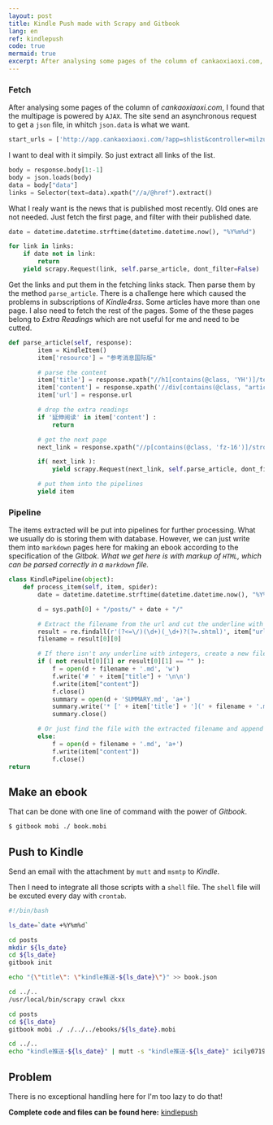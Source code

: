 ```yaml
---
layout: post
title: Kindle Push made with Scrapy and Gitbook
lang: en
ref: kindlepush
code: true
mermaid: true
excerpt: After analysing some pages of the column of cankaoxiaoxi.com, I found that the multipage is powered by AJAX. The site send an asynchronous request to get a json file, in whitch json.data is what we want.
---
```


### Fetch

After analysing some pages of the column of *cankaoxiaoxi.com*, I found that the multipage is powered by `AJAX`. The site send an asynchronous request to get a `json` file, in whitch `json.data` is what we want.

```python
start_urls = ['http://app.cankaoxiaoxi.com/?app=shlist&controller=milzuixin&action=world&page=1&pagesize=20']
```

I want to deal with it simpily. So just extract all links of the list.

```python
body = response.body[1:-1]
body = json.loads(body)
data = body["data"]
links = Selector(text=data).xpath("//a/@href").extract()
```

What I realy want is the news that is published most recently. Old ones are not needed. Just fetch the first page, and filter with their published date.

```python
date = datetime.datetime.strftime(datetime.datetime.now(), "%Y%m%d")

for link in links:
    if date not in link:
        return
    yield scrapy.Request(link, self.parse_article, dont_filter=False)
```

Get the links and put them in the fetching links stack. Then parse them by the  method `parse_article`. There is a challenge here which caused the problems in subscriptions of *Kindle4rss*. Some articles have more than one page. I also need to fetch the rest of the pages. Some of the these pages belong to *Extra Readings* which are not useful for me and need to be cutted.

```python
def parse_article(self, response):
        item = KindleItem()
        item['resource'] = "参考消息国际版"

        # parse the content
        item['title'] = response.xpath("//h1[contains(@class, 'YH')]/text()").extract_first()
        item['content'] = response.xpath('//div[contains(@class, "article-content")]').extract_first()
        item['url'] = response.url

        # drop the extra readings
        if '延伸阅读' in item['content'] :
            return

        # get the next page
        next_link = response.xpath("//p[contains(@class, 'fz-16')]/strong/a/@href").extract_first()

        if( next_link ):
            yield scrapy.Request(next_link, self.parse_article, dont_filter=False)

        # put them into the pipelines
        yield item
```

### Pipeline

The items extracted will be put into pipelines for further processing. What we usually do is storing them with database. However, we can just write them into `markdown` pages here for making an ebook according to the specification of the *Gitbok*. *What we get here is with markup of `HTML`, which can be parsed correctly in a `markdown` file.*

```python
class KindlePipeline(object):
    def process_item(self, item, spider):
        date = datetime.datetime.strftime(datetime.datetime.now(), "%Y%m%d")

        d = sys.path[0] + "/posts/" + date + "/"

        # Extract the filename from the url and cut the underline with integers in format '_1'. That will be the criteria of whether two pages belongs to one article.
        result = re.findall(r'(?<=\/)(\d+)(_\d+)?(?=.shtml)', item["url"])
        filename = result[0][0]

        # If there isn't any underline with integers, create a new file and write the contents into the file. The title and filename also need to be written into the file SUMMARY.md.
        if ( not result[0][1] or result[0][1] == "" ):
            f = open(d + filename + '.md', 'w')
            f.write('# ' + item["title"] + '\n\n')
            f.write(item["content"])
            f.close()
            summary = open(d + 'SUMMARY.md', 'a+')
            summary.write('* [' + item['title'] + '](' + filename + '.md)\n')
            summary.close()

        # Or just find the file with the extracted filename and append the contents.
        else:
            f = open(d + filename + '.md', 'a+')
            f.write(item["content"])
            f.close()
return
```
## Make an ebook

That can be done with one line of command with the power of *Gitbook*.

```sh
$ gitbook mobi ./ book.mobi
```

## Push to Kindle

Send an email with the attachment by `mutt` and `msmtp` to *Kindle*.

Then I need to integrate all those scripts with a `shell` file. The `shell` file will be excuted every day with `crontab`.

```sh
#!/bin/bash

ls_date=`date +%Y%m%d`

cd posts
mkdir ${ls_date}
cd ${ls_date}
gitbook init

echo "{\"title\": \"kindle推送-${ls_date}\"}" >> book.json

cd ../..
/usr/local/bin/scrapy crawl ckxx

cd posts
cd ${ls_date}
gitbook mobi ./ ./../../ebooks/${ls_date}.mobi

cd ../..
echo "kindle推送-${ls_date}" | mutt -s "kindle推送-${ls_date}" icily0719@kindle.cn -a "ebooks/${ls_date}.mobi"
```

## Problem

There is no exceptional handling here for I'm too lazy to do that!


**Complete code and files can be found here:** [kindlepush](https://github.com/erlzhang/kindlepush)
